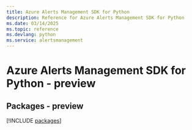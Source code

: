 ```yaml
---
title: Azure Alerts Management SDK for Python
description: Reference for Azure Alerts Management SDK for Python
ms.date: 03/14/2025
ms.topic: reference
ms.devlang: python
ms.service: alertsmanagement
---
```

# Azure Alerts Management SDK for Python - preview
## Packages - preview
[!INCLUDE [packages](alerts-management-index.md)]